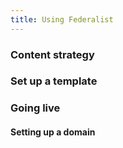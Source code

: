 ```yaml
---
title: Using Federalist
---
```


### Content strategy

### Set up a template

### Going live

#### Setting up a domain
